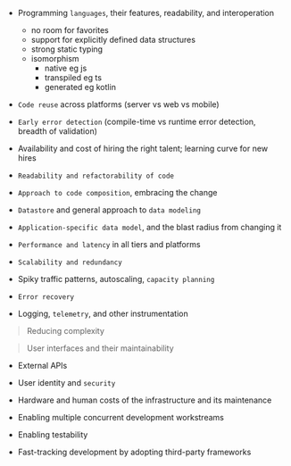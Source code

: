 - Programming `languages`, their features, readability, and interoperation
    - no room for favorites
    - support for explicitly defined data structures
    - strong static typing
    - isomorphism
        - native  eg js
        - transpiled  eg ts
        - generated eg kotlin
    
- `Code reuse` across platforms (server vs web vs mobile)

- `Early error detection` (compile-time vs runtime error detection, breadth of validation)

- Availability and cost of hiring the right talent; learning curve for new hires

- `Readability and refactorability of code`

- `Approach to code composition`, embracing the change

- `Datastore` and general approach to `data modeling`

- `Application-specific data model`, and the blast radius from changing it

- `Performance and latency` in all tiers and platforms

- `Scalability and redundancy`

- Spiky traffic patterns, autoscaling, `capacity planning`

- `Error recovery`

- Logging, `telemetry`, and other instrumentation

> Reducing complexity

> User interfaces and their maintainability

- External APIs

- User identity and `security`

- Hardware and human costs of the infrastructure and its maintenance

- Enabling multiple concurrent development workstreams

- Enabling testability

- Fast-tracking development by adopting third-party frameworks